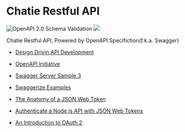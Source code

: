 # Chatie Restful API
![OpenAPI 2.0 Schema Validation](https://online.swagger.io/validator?url=https://raw.githubusercontent.com/Chatie/api/master/spec/swagger.yaml)
<img src="https://online.swagger.io/validator?url=https://raw.githubusercontent.com/Chatie/api/master/spec/swagger.yaml">

Chatie Restful API, Powered by OpenAPI Specifiction(f.k.a. Swagger)

* [Design Drivin API Development](http://www.slideshare.net/sofj/design-driven-api-development)
* [OpenAPI Initiative](https://www.openapis.org/)

* [Swagger Server Sample 3](https://github.com/BigstickCarpet/swagger-server/tree/master/samples/sample3)
* [Swaggerize Examples](https://github.com/subeeshcbabu/swaggerize-examples)


* [The Anatomy of a JSON Web Token](https://scotch.io/tutorials/the-anatomy-of-a-json-web-token)
* [Authenticate a Node.js API with JSON Web Tokens](https://scotch.io/tutorials/authenticate-a-node-js-api-with-json-web-tokens)

* [An Introduction to OAuth 2](https://www.digitalocean.com/community/tutorials/an-introduction-to-oauth-2)
